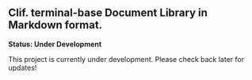 ## Clif. terminal-base Document Library in Markdown format.





**Status: Under Development**

This project is currently under development. Please check back later for updates!